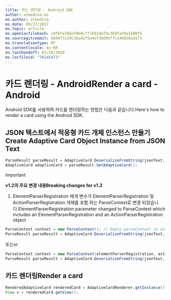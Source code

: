 ```yaml
---
title: 카드 렌더링 - Android SDK
author: almedina-ms
ms.author: almedina
ms.date: 09/27/2017
ms.topic: article
ms.openlocfilehash: c9fbfa788af0b0c7f16824bf9c369fa59a1b80f5
ms.sourcegitcommit: 9a9973129c36a41f5e4af30d95ffc146820ad173
ms.translationtype: MT
ms.contentlocale: ko-KR
ms.lasthandoff: 01/16/2020
ms.locfileid: "76145473"
---
```

# <a name="render-a-card---android"></a><span data-ttu-id="cbdd5-102">카드 렌더링 - Android</span><span class="sxs-lookup"><span data-stu-id="cbdd5-102">Render a card - Android</span></span>

<span data-ttu-id="cbdd5-103">Android SDK를 사용하여 카드를 렌더링하는 방법은 다음과 같습니다.</span><span class="sxs-lookup"><span data-stu-id="cbdd5-103">Here's how to render a card using the Android SDK.</span></span>

## <a name="create-adaptive-card-object-instance-from-json-text"></a><span data-ttu-id="cbdd5-104">JSON 텍스트에서 적응형 카드 개체 인스턴스 만들기</span><span class="sxs-lookup"><span data-stu-id="cbdd5-104">Create Adaptive Card Object Instance from JSON Text</span></span>

```java
ParseResult parseResult = AdaptiveCard.DeserializeFromString(jsonText, AdaptiveCardRenderer.VERSION, elementParserRegistration);
AdaptiveCard adaptiveCard = parseResult.GetAdaptiveCard();
```
> [!IMPORTANT]
> <span data-ttu-id="cbdd5-105">**v1.2의 주요 변경 내용**</span><span class="sxs-lookup"><span data-stu-id="cbdd5-105">**Breaking changes for v1.2**</span></span>
> 

1. <span data-ttu-id="cbdd5-106">ElementParserRegistration 매개 변수가 ElementParserRegistration 및 ActionParserRegistration 개체를 포함 하는 ParseContext로 변경 되었습니다.</span><span class="sxs-lookup"><span data-stu-id="cbdd5-106">ElementParserRegistration parameter changed to ParseContext which includes an ElementParserRegistration and an ActionParserRegistration object</span></span>

```java
ParseContext context = new ParseContext(); // Empty parseContext so only known elements up to v1.2 will be parsed
ParseResult parseResult = AdaptiveCard.DeserializeFromString(jsonText, AdaptiveCardRenderer.VERSION, context);
```

<span data-ttu-id="cbdd5-107">또는</span><span class="sxs-lookup"><span data-stu-id="cbdd5-107">or</span></span>

```java
ParseContext context = new ParseContext(elementParserRegistration, actionParserRegistration);
ParseResult parseResult = AdaptiveCard.DeserializeFromString(jsonText, AdaptiveCardRenderer.VERSION, context);
```

## <a name="render-a-card"></a><span data-ttu-id="cbdd5-108">카드 렌더링</span><span class="sxs-lookup"><span data-stu-id="cbdd5-108">Render a card</span></span>

```java
RenderedAdaptiveCard renderedCard = AdaptiveCardRenderer.getInstance().render(context, fragmentManager, adaptiveCard, cardActionHandler, hostConfig);
View v = renderedCard.getView();
```
